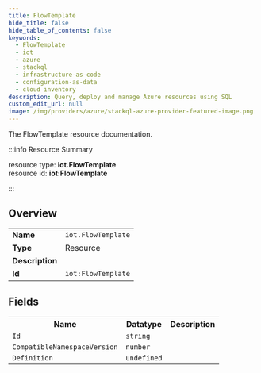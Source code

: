 ```yaml
---
title: FlowTemplate
hide_title: false
hide_table_of_contents: false
keywords:
  - FlowTemplate
  - iot
  - azure
  - stackql
  - infrastructure-as-code
  - configuration-as-data
  - cloud inventory
description: Query, deploy and manage Azure resources using SQL
custom_edit_url: null
image: /img/providers/azure/stackql-azure-provider-featured-image.png
---
```

The FlowTemplate resource documentation.

:::info Resource Summary

<div class="row">
<div class="providerDocColumn">
<span>resource type:&nbsp;<b>iot.FlowTemplate</b></span><br />
<span>resource id:&nbsp;<b>iot:FlowTemplate</b></span><br />
</div>
</div>

:::

## Overview
<table><tbody>
<tr><td><b>Name</b></td><td><code>iot.FlowTemplate</code></td></tr>
<tr><td><b>Type</b></td><td>Resource</td></tr>
<tr><td><b>Description</b></td><td></td></tr>
<tr><td><b>Id</b></td><td><code>iot:FlowTemplate</code></td></tr>
</tbody></table>

## Fields
<table><tbody>
<tr><th>Name</th><th>Datatype</th><th>Description</th></tr>
<tr><td><code>Id</code></td><td><code>string</code></td><td></td></tr><tr><td><code>CompatibleNamespaceVersion</code></td><td><code>number</code></td><td></td></tr><tr><td><code>Definition</code></td><td><code>undefined</code></td><td></td></tr>
</tbody></table>